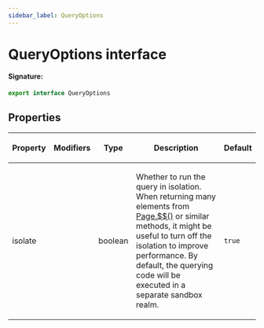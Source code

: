 ```yaml
---
sidebar_label: QueryOptions
---
```


# QueryOptions interface

#### Signature:

```typescript
export interface QueryOptions
```

## Properties

<table><thead><tr><th>

Property

</th><th>

Modifiers

</th><th>

Type

</th><th>

Description

</th><th>

Default

</th></tr></thead>
<tbody><tr><td>

<span id="isolate">isolate</span>

</td><td>

</td><td>

boolean

</td><td>

Whether to run the query in isolation. When returning many elements from [Page.$$()](./puppeteer.page.__.md) or similar methods, it might be useful to turn off the isolation to improve performance. By default, the querying code will be executed in a separate sandbox realm.

</td><td>

`true`

</td></tr>
</tbody></table>
